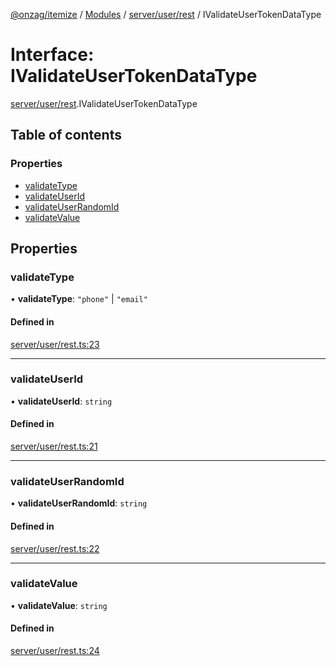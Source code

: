 [@onzag/itemize](../README.md) / [Modules](../modules.md) / [server/user/rest](../modules/server_user_rest.md) / IValidateUserTokenDataType

# Interface: IValidateUserTokenDataType

[server/user/rest](../modules/server_user_rest.md).IValidateUserTokenDataType

## Table of contents

### Properties

- [validateType](server_user_rest.IValidateUserTokenDataType.md#validatetype)
- [validateUserId](server_user_rest.IValidateUserTokenDataType.md#validateuserid)
- [validateUserRandomId](server_user_rest.IValidateUserTokenDataType.md#validateuserrandomid)
- [validateValue](server_user_rest.IValidateUserTokenDataType.md#validatevalue)

## Properties

### validateType

• **validateType**: ``"phone"`` \| ``"email"``

#### Defined in

[server/user/rest.ts:23](https://github.com/onzag/itemize/blob/73e0c39e/server/user/rest.ts#L23)

___

### validateUserId

• **validateUserId**: `string`

#### Defined in

[server/user/rest.ts:21](https://github.com/onzag/itemize/blob/73e0c39e/server/user/rest.ts#L21)

___

### validateUserRandomId

• **validateUserRandomId**: `string`

#### Defined in

[server/user/rest.ts:22](https://github.com/onzag/itemize/blob/73e0c39e/server/user/rest.ts#L22)

___

### validateValue

• **validateValue**: `string`

#### Defined in

[server/user/rest.ts:24](https://github.com/onzag/itemize/blob/73e0c39e/server/user/rest.ts#L24)
